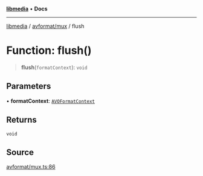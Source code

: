 [**libmedia**](../../../README.md) • **Docs**

***

[libmedia](../../../README.md) / [avformat/mux](../README.md) / flush

# Function: flush()

> **flush**(`formatContext`): `void`

## Parameters

• **formatContext**: [`AVOFormatContext`](../../AVformatContext/interfaces/AVOFormatContext.md)

## Returns

`void`

## Source

[avformat/mux.ts:86](https://github.com/zhaohappy/libmedia/blob/b4bb608d2b1c00d036d73fc8d222b1a97be53694/src/avformat/mux.ts#L86)
